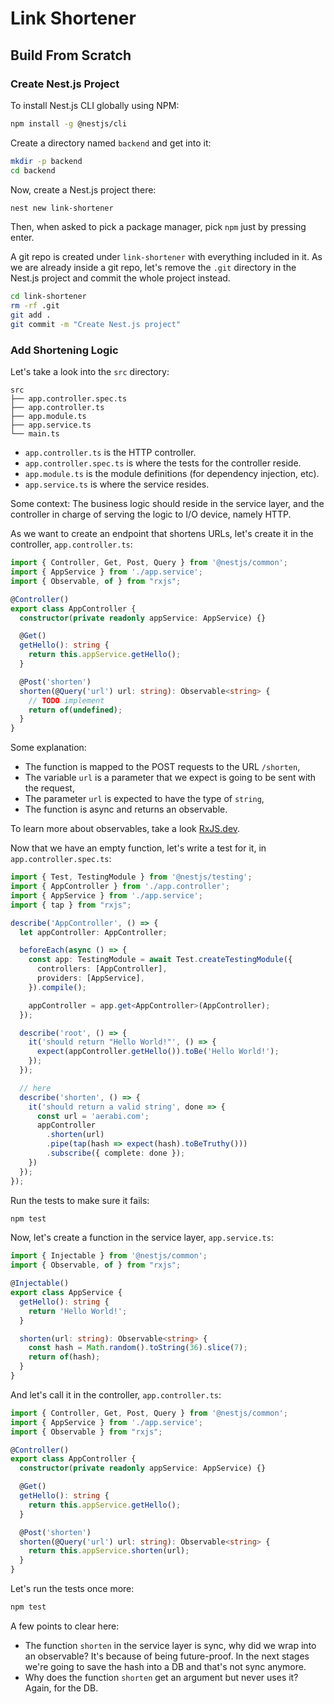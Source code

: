 # Link Shortener

## Build From Scratch

### Create Nest.js Project
To install Nest.js CLI globally using NPM:

```bash
npm install -g @nestjs/cli
```

Create a directory named `backend` and get into it:

```bash
mkdir -p backend
cd backend
```

Now, create a Nest.js project there:

```bash
nest new link-shortener
```

Then, when asked to pick a package manager, pick `npm` just by pressing enter.

A git repo is created under `link-shortener` with everything included in it.
As we are already inside a git repo, let's remove the `.git` directory in the Nest.js
project and commit the whole project instead.

```bash
cd link-shortener
rm -rf .git
git add .
git commit -m "Create Nest.js project"
```

### Add Shortening Logic

Let's take a look into the `src` directory:

```
src
├── app.controller.spec.ts
├── app.controller.ts
├── app.module.ts
├── app.service.ts
└── main.ts
```

- `app.controller.ts` is the HTTP controller.
- `app.controller.spec.ts` is where the tests for the controller reside.
- `app.module.ts` is the module definitions (for dependency injection, etc).
- `app.service.ts` is where the service resides.

Some context: The business logic should reside in the service layer,
and the controller in charge of serving the logic to I/O device, namely HTTP.

As we want to create an endpoint that shortens URLs, let's create it in the controller, `app.controller.ts`:

```typescript
import { Controller, Get, Post, Query } from '@nestjs/common';
import { AppService } from './app.service';
import { Observable, of } from "rxjs";

@Controller()
export class AppController {
  constructor(private readonly appService: AppService) {}

  @Get()
  getHello(): string {
    return this.appService.getHello();
  }

  @Post('shorten')
  shorten(@Query('url') url: string): Observable<string> {
    // TODO implement
    return of(undefined);
  }
}
```

Some explanation:
- The function is mapped to the POST requests to the URL `/shorten`,
- The variable `url` is a parameter that we expect is going to be sent with the request,
- The parameter `url` is expected to have the type of `string`,
- The function is async and returns an observable.

To learn more about observables, take a look [RxJS.dev](https://rxjs.dev/).

Now that we have an empty function, let's write a test for it, in `app.controller.spec.ts`:

```typescript
import { Test, TestingModule } from '@nestjs/testing';
import { AppController } from './app.controller';
import { AppService } from './app.service';
import { tap } from "rxjs";

describe('AppController', () => {
  let appController: AppController;

  beforeEach(async () => {
    const app: TestingModule = await Test.createTestingModule({
      controllers: [AppController],
      providers: [AppService],
    }).compile();

    appController = app.get<AppController>(AppController);
  });

  describe('root', () => {
    it('should return "Hello World!"', () => {
      expect(appController.getHello()).toBe('Hello World!');
    });
  });

  // here
  describe('shorten', () => {
    it('should return a valid string', done => {
      const url = 'aerabi.com';
      appController
        .shorten(url)
        .pipe(tap(hash => expect(hash).toBeTruthy()))
        .subscribe({ complete: done });
    })
  });
});
```

Run the tests to make sure it fails:

```bash
npm test
```

Now, let's create a function in the service layer, `app.service.ts`:

```typescript
import { Injectable } from '@nestjs/common';
import { Observable, of } from "rxjs";

@Injectable()
export class AppService {
  getHello(): string {
    return 'Hello World!';
  }

  shorten(url: string): Observable<string> {
    const hash = Math.random().toString(36).slice(7);
    return of(hash);
  }
}
```

And let's call it in the controller, `app.controller.ts`:

```typescript
import { Controller, Get, Post, Query } from '@nestjs/common';
import { AppService } from './app.service';
import { Observable } from "rxjs";

@Controller()
export class AppController {
  constructor(private readonly appService: AppService) {}

  @Get()
  getHello(): string {
    return this.appService.getHello();
  }

  @Post('shorten')
  shorten(@Query('url') url: string): Observable<string> {
    return this.appService.shorten(url);
  }
}
```

Let's run the tests once more:

```bash
npm test
```

A few points to clear here:
- The function `shorten` in the service layer is sync, why did we wrap into an observable? 
  It's because of being future-proof. In the next stages we're going to save the hash into a DB and that's not sync anymore.
- Why does the function `shorten` get an argument but never uses it? Again, for the DB.

